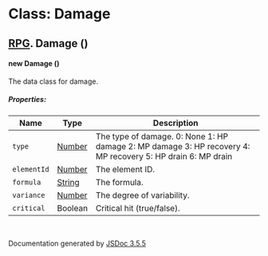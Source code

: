 # Class: Damage

## [RPG](RPG.md).  Damage ()

#### new Damage ()

The data class for damage.

##### Properties:

| Name | Type | Description |
| --- | --- | --- |
| `type` | [Number](Number.md) | The type of damage. 0: None 1: HP damage 2: MP damage 3: HP recovery 4: MP recovery 5: HP drain 6: MP drain |
| `elementId` | [Number](Number.md) | The element ID. |
| `formula` | [String](String.md) | The formula. |
| `variance` | [Number](Number.md) | The degree of variability. |
| `critical` | Boolean | Critical hit (true/false). |

<dl>
</dl>


 <br>

  Documentation generated by [JSDoc 3.5.5](https://github.com/jsdoc3/jsdoc)
